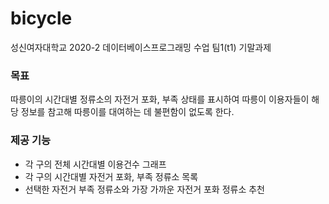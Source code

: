 # bicycle
성신여자대학교 2020-2 데이터베이스프로그래밍 수업 팀1(t1) 기말과제

### 목표
따릉이의 시간대별 정류소의 자전거 포화, 부족 상태를 표시하여 따릉이 이용자들이 해당 정보를 참고해 따릉이를 대여하는 데 불편함이 없도록 한다.

### 제공 기능
- 각 구의 전체 시간대별 이용건수 그래프
- 각 구의 시간대별 자전거 포화, 부족 정류소 목록
- 선택한 자전거 부족 정류소와 가장 가까운 자전거 포화 정류소 추천

